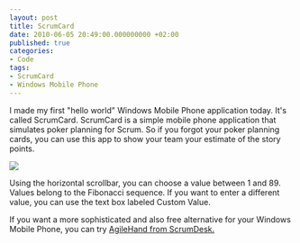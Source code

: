 ```yaml
---
layout: post
title: ScrumCard
date: 2010-06-05 20:49:00.000000000 +02:00
published: true
categories:
- Code
tags:
- ScrumCard
- Windows Mobile Phone
---
```


I made my first "hello world" Windows Mobile Phone application today. It's called ScrumCard. ScrumCard is a simple mobile phone application that simulates poker planning for Scrum. So if you forgot your poker planning cards, you can use this app to show your team your estimate of the story points.
<!--more-->
<img src="{{ site.baseurl }}/assets/2010/scrum-card.png" />

Using the horizontal scrollbar, you can choose a value between 1 and 89. Values belong to the Fibonacci sequence. If you want to enter a different value, you can use the text box labeled Custom Value.

If you want a more sophisticated and also free alternative for your Windows Mobile Phone, you can try <a href="http://www.scrumdesk.com/AgileHand.html" target="_blank" rel="noopener">AgileHand from ScrumDesk.</a>

